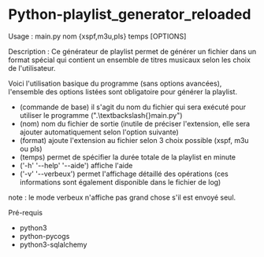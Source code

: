 Python-playlist_generator_reloaded
==================================

Usage :
main.py nom {xspf,m3u,pls} temps [OPTIONS]

Description :
Ce générateur de playlist permet de générer un fichier dans un format spécial qui contient un ensemble de titres musicaux selon les choix de l'utilisateur.

Voici l'utilisation basique du programme (sans options avancées), l'ensemble des options listées sont obligatoire pour générer la playlist.
- (commande de base) il s'agit du nom du fichier qui sera exécuté pour utiliser le programme (".\textbackslash{}main.py")
- (nom) nom du fichier de sortie (inutile de préciser l'extension, elle sera ajouter automatiquement selon l'option suivante)
- (format) ajoute l'extension au fichier selon 3 choix possible (xspf, m3u ou pls)
- (temps) permet de spécifier la durée totale de la playlist en minute
- ('-h' '--help' '--aide') affiche l'aide
- ('-v' '--verbeux') permet l'affichage détaillé des opérations (ces informations sont également disponible dans le fichier de log)

note : le mode verbeux n'affiche pas grand chose s'il est envoyé seul.


Pré-requis
- python3
- python-pycogs
- python3-sqlalchemy

